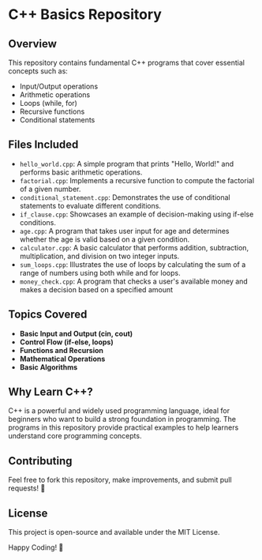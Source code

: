 # C++ Basics Repository

## Overview
This repository contains fundamental C++ programs that cover essential concepts such as:
- Input/Output operations
- Arithmetic operations
- Loops (while, for)
- Recursive functions
- Conditional statements

## Files Included
- `hello_world.cpp`: A simple program that prints "Hello, World!" and performs basic arithmetic operations.
- `factorial.cpp`: Implements a recursive function to compute the factorial of a given number.
- `conditional_statement.cpp`: Demonstrates the use of conditional statements to evaluate different conditions.
- `if_clause.cpp`: Showcases an example of decision-making using if-else conditions.
- `age.cpp`: A program that takes user input for age and determines whether the age is valid based on a given condition.
- `calculator.cpp`: A basic calculator that performs addition, subtraction, multiplication, and division on two integer inputs.
- `sum_loops.cpp`: Illustrates the use of loops by calculating the sum of a range of numbers using both while and for loops.
- `money_check.cpp`: A program that checks a user's available money and makes a decision based on a specified amount

## Topics Covered
- **Basic Input and Output (cin, cout)**
- **Control Flow (if-else, loops)**
- **Functions and Recursion**
- **Mathematical Operations**
- **Basic Algorithms**

## Why Learn C++?
C++ is a powerful and widely used programming language, ideal for beginners who want to build a strong foundation in programming. The programs in this repository provide practical examples to help learners understand core programming concepts.

## Contributing
Feel free to fork this repository, make improvements, and submit pull requests! 🚀

## License
This project is open-source and available under the MIT License.






Happy Coding! 🚀

